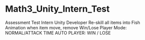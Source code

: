 # Math3_Unity_Intern_Test
Assessment Test Intern Unity Developer
Re-skill all items into Fish
Animation when item move, remove
Win/Lose
Player Mode: NORMAL/ATTACK TIME
AUTO PLAYER: WIN / LOSE

